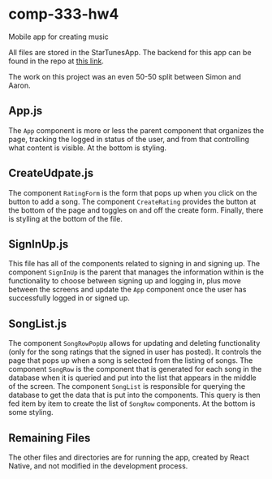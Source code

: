 # comp-333-hw4
Mobile app for creating music

All files are stored in the StarTunesApp. The backend for this app can be found in the repo at [this link]([https://link-url-here.org](https://github.com/SimChid/comp-333-hw3)https://github.com/SimChid/comp-333-hw3). 

The work on this project was an even 50-50 split between Simon and Aaron.

## App.js

The `App` component is more or less the parent component that organizes the page, tracking the logged in status of the user, and from that controlling what content is visible. At the bottom is styling.

## CreateUdpate.js

The component `RatingForm` is the form that pops up when you click on the button to add a song. The component `CreateRating` provides the button at the bottom of the page and toggles on and off the create form. Finally, there is stylling at the bottom of the file.

## SignInUp.js

This file has all of the components related to signing in and signing up. The component `SignInUp` is the parent that manages the information within is the functionality to choose between signing up and logging in, plus move between the screens and update the `App` component once the user has successfully logged in or signed up.

## SongList.js

The component `SongRowPopUp` allows for updating and deleting functionality (only for the song ratings that the signed in user has posted). It controls the page that pops up when a song is selected from the listing of songs. The component `SongRow` is the component that is generated for each song in the database when it is queried and put into the list that appears in the middle of the screen. The component `SongList` is responsible for querying the database to get the data that is put into the components. This query is then fed item by item to create the list of `SongRow` components. At the bottom is some styling.


## Remaining Files
The other files and directories are for running the app, created by React Native, and not modified in the development process.
